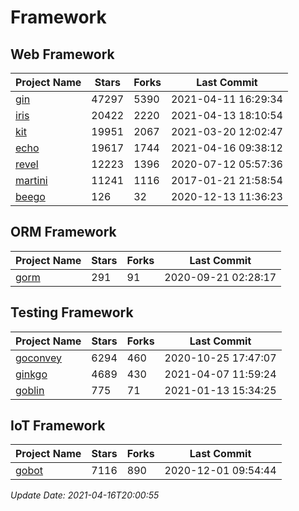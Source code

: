 # Framework

## Web Framework
| Project Name | Stars | Forks | Last Commit |
| ------------ | ----- | ----- | ----------- |
| [gin](https://github.com/gin-gonic/gin) | 47297 | 5390 | 2021-04-11 16:29:34 |
| [iris](https://github.com/kataras/iris) | 20422 | 2220 | 2021-04-13 18:10:54 |
| [kit](https://github.com/go-kit/kit) | 19951 | 2067 | 2021-03-20 12:02:47 |
| [echo](https://github.com/labstack/echo) | 19617 | 1744 | 2021-04-16 09:38:12 |
| [revel](https://github.com/revel/revel) | 12223 | 1396 | 2020-07-12 05:57:36 |
| [martini](https://github.com/go-martini/martini) | 11241 | 1116 | 2017-01-21 21:58:54 |
| [beego](https://github.com/astaxie/beego) | 126 | 32 | 2020-12-13 11:36:23 |

## ORM Framework
| Project Name | Stars | Forks | Last Commit |
| ------------ | ----- | ----- | ----------- |
| [gorm](https://github.com/jinzhu/gorm) | 291 | 91 | 2020-09-21 02:28:17 |

## Testing Framework
| Project Name | Stars | Forks | Last Commit |
| ------------ | ----- | ----- | ----------- |
| [goconvey](https://github.com/smartystreets/goconvey) | 6294 | 460 | 2020-10-25 17:47:07 |
| [ginkgo](https://github.com/onsi/ginkgo) | 4689 | 430 | 2021-04-07 11:59:24 |
| [goblin](https://github.com/franela/goblin) | 775 | 71 | 2021-01-13 15:34:25 |

## IoT Framework
| Project Name | Stars | Forks | Last Commit |
| ------------ | ----- | ----- | ----------- |
| [gobot](https://github.com/hybridgroup/gobot) | 7116 | 890 | 2020-12-01 09:54:44 |

*Update Date: 2021-04-16T20:00:55*